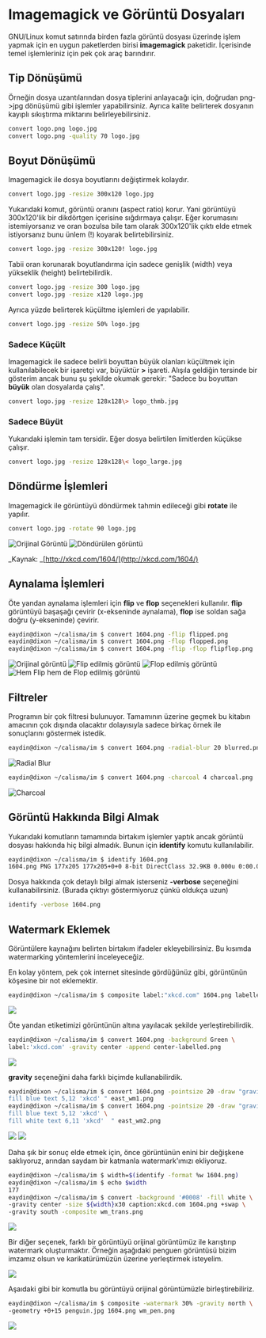 # Imagemagick ve Görüntü Dosyaları

GNU/Linux komut satırında birden fazla görüntü dosyası üzerinde işlem yapmak için en uygun paketlerden birisi **imagemagick** paketidir. İçerisinde temel işlemleriniz için pek çok araç barındırır.

## Tip Dönüşümü

Örneğin dosya uzantılarından dosya tiplerini anlayacağı için, doğrudan png-&gt;jpg dönüşümü gibi işlemler yapabilirsiniz. Ayrıca kalite belirterek dosyanın kayıplı sıkıştırma miktarını belirleyebilirsiniz.

```bash
convert logo.png logo.jpg
convert logo.png -quality 70 logo.jpg
```

## Boyut Dönüşümü

Imagemagick ile dosya boyutlarını değiştirmek kolaydır.

```bash
convert logo.jpg -resize 300x120 logo.jpg
```

Yukarıdaki komut, görüntü oranını \(aspect ratio\) korur. Yani görüntüyü 300x120'lik bir dikdörtgen içerisine sığdırmaya çalışır. Eğer korumasını istemiyorsanız ve oran bozulsa bile tam olarak 300x120'lik çıktı elde etmek istiyorsanız bunu ünlem \(!\) koyarak belirtebilirsiniz.

```bash
convert logo.jpg -resize 300x120! logo.jpg
```

Tabii oran korunarak boyutlandırma için sadece genişlik \(width\) veya yükseklik \(height\) belirtebilirdik.

```bash
convert logo.jpg -resize 300 logo.jpg
convert logo.jpg -resize x120 logo.jpg
```

Ayrıca yüzde belirterek küçültme işlemleri de yapılabilir.

```bash
convert logo.jpg -resize 50% logo.jpg
```

### Sadece Küçült

Imagemagick ile sadece belirli boyuttan büyük olanları küçültmek için kullanılabilecek bir işaretçi var, büyüktür **&gt;** işareti. Alışıla geldiğin tersinde bir gösterim ancak bunu şu şekilde okumak gerekir: "Sadece bu boyuttan **büyük** olan dosyalarda çalış".

```bash
convert logo.jpg -resize 128x128\> logo_thmb.jpg
```

### Sadece Büyüt

Yukarıdaki işlemin tam tersidir. Eğer dosya belirtilen limitlerden küçükse çalışır.

```bash
convert logo.jpg -resize 128x128\< logo_large.jpg
```

## Döndürme İşlemleri

Imagemagick ile görüntüyü döndürmek tahmin edileceği gibi **rotate** ile yapılır.

```bash
convert logo.jpg -rotate 90 logo.jpg
```

![Orijinal Görüntü](images/1604.png) ![Döndürülen görüntü](images/rotated90.png)

_Kaynak: _[http://xkcd.com/1604/](http://xkcd.com/1604/)

## Aynalama İşlemleri

Öte yandan aynalama işlemleri için **flip** ve **flop** seçenekleri kullanılır. **flip** görüntüyü başaşağı çevirir \(x-ekseninde aynalama\), **flop** ise soldan sağa doğru \(y-ekseninde\) çevirir.

```bash
eaydin@dixon ~/calisma/im $ convert 1604.png -flip flipped.png
eaydin@dixon ~/calisma/im $ convert 1604.png -flop flopped.png
eaydin@dixon ~/calisma/im $ convert 1604.png -flip -flop flipflop.png
```

![Orijinal görüntü](images/1604.png) ![Flip edilmiş görüntü](images/flipped.png) ![Flop edilmiş görüntü](images/flopped.png) ![Hem Flip hem de Flop edilmiş görüntü](images/flipflop.png)

## Filtreler

Programın bir çok filtresi bulunuyor. Tamamının üzerine geçmek bu kitabın amacının çok dışında olacaktır dolayısıyla sadece birkaç örnek ile sonuçlarını göstermek istedik.

```bash
eaydin@dixon ~/calisma/im $ convert 1604.png -radial-blur 20 blurred.png
```

![Radial Blur](images/radial-blurred.png)

```bash
eaydin@dixon ~/calisma/im $ convert 1604.png -charcoal 4 charcoal.png
```

![Charcoal](images/charcoal.png)

## Görüntü Hakkında Bilgi Almak

Yukarıdaki komutların tamamında birtakım işlemler yaptık ancak görüntü dosyası hakkında hiç bilgi almadık. Bunun için **identify** komutu kullanılabilir.

```bash
eaydin@dixon ~/calisma/im $ identify 1604.png 
1604.png PNG 177x205 177x205+0+0 8-bit DirectClass 32.9KB 0.000u 0:00.000
```

Dosya hakkında çok detaylı bilgi almak isterseniz **-verbose** seçeneğini kullanabilirsiniz. \(Burada çıktıyı göstermiyoruz çünkü oldukça uzun\)

```bash
identify -verbose 1604.png
```

## Watermark Eklemek

Görüntülere kaynağını belirten birtakım ifadeler ekleyebilirsiniz. Bu kısımda watermarking yöntemlerini inceleyeceğiz.

En kolay yöntem, pek çok internet sitesinde gördüğünüz gibi, görüntünün köşesine bir not eklemektir.

```bash
eaydin@dixon ~/calisma/im $ composite label:"xkcd.com" 1604.png labelled.png
```

![](images/labelled.png)

Öte yandan etiketimizi görüntünün altına yayılacak şekilde yerleştirebilirdik.

```bash
eaydin@dixon ~/calisma/im $ convert 1604.png -background Green \
label:'xkcd.com' -gravity center -append center-labelled.png
```

![](images/center-labelled.png)

**gravity** seçeneğini daha farklı biçimde kullanabilirdik.

```bash
eaydin@dixon ~/calisma/im $ convert 1604.png -pointsize 20 -draw "gravity east \
fill blue text 5,12 'xkcd' " east_wm1.png
eaydin@dixon ~/calisma/im $ convert 1604.png -pointsize 20 -draw "gravity east \
fill blue text 5,12 'xkcd' \
fill white text 6,11 'xkcd'  " east_wm2.png
```

![](images/east_wm1.png) ![](images/east_wm2.png)

Daha şık bir sonuç elde etmek için, önce görüntünün enini bir değişkene saklıyoruz, arından saydam bir katmanla watermark'ımızı ekliyoruz.

```bash
eaydin@dixon ~/calisma/im $ width=$(identify -format %w 1604.png)
eaydin@dixon ~/calisma/im $ echo $width
177
eaydin@dixon ~/calisma/im $ convert -background '#0008' -fill white \ 
-gravity center -size ${width}x30 caption:xkcd.com 1604.png +swap \ 
-gravity south -composite wm_trans.png
```

![](images/wm_trans.png)

Bir diğer seçenek, farklı bir görüntüyü orijinal görüntümüz ile karıştırıp watermark oluşturmaktır. Örneğin aşağıdaki penguen görüntüsü bizim imzamız olsun ve karikatürümüzün üzerine yerleştirmek isteyelim.

![](images/penguin.jpg)

Aşaıdaki gibi bir komutla bu görüntüyü orijinal görüntümüzle birleştirebiliriz.

```bash
eaydin@dixon ~/calisma/im $ composite -watermark 30% -gravity north \
-geometry +0+15 penguin.jpg 1604.png wm_pen.png
```

![](images/wm_pen.png)

